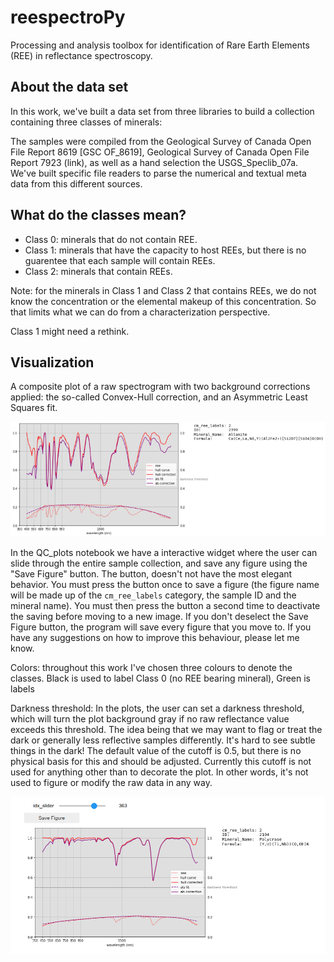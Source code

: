 # reespectroPy
Processing and analysis toolbox for identification of Rare Earth Elements (REE) in reflectance spectroscopy.

## About the data set

In this work, we've built a data set from three libraries to build a collection containing three classes of minerals:



The samples were compiled from the Geological Survey of Canada Open File Report 8619 [GSC OF_8619], Geological Survey of Canada Open File Report 7923 (link), as well as a hand selection the USGS_Speclib_07a. We've built specific file readers to parse the numerical and textual meta data from this different sources.

## What do the classes mean?

- Class 0: minerals that do not contain REE.
- Class 1: minerals that have the capacity to host REEs, but there is no guarentee that each sample will contain REEs.
- Class 2: minerals that contain REEs.

Note: for the minerals in Class 1 and Class 2 that contains REEs, we do not know the concentration or the elemental makeup of this concentration. So that limits what we can do from a characterization perspective. 

Class 1 might need a rethink.

## Visualization

A composite plot of a raw spectrogram with two background corrections applied: the so-called Convex-Hull correction, and an Asymmetric Least Squares fit.

![Example of sample 2399 (Allanite)](/images/2399_allanite.png)

In the QC_plots notebook we have a interactive widget where the user can slide through the entire sample collection, and save any figure using the "Save Figure" button. The button, doesn't not have the most elegant behavior. You must press the button once to save a figure (the figure name will be made up of the `cm_ree_labels` category, the sample ID and the mineral name). You must then press the button a second time to deactivate the saving before moving to a new image. If you don't deselect the Save Figure button, the program will save every figure that you move to. If you have any suggestions on how to improve this behaviour, please let me know.

Colors: throughout this work I've chosen three colours to denote the classes. Black is used to label Class 0 (no REE bearing mineral), Green is labels

Darkness threshold: In the plots, the user can set a darkness threshold, which will turn the plot background gray if no raw reflectance value exceeds this threshold. The idea being that we may want to flag or treat the dark or generally less reflective samples differently. It's hard to see subtle things in the dark! The default value of the cutoff is 0.5, but there is no physical basis for this and should be adjusted. Currently this cutoff is not used for anything other than to decorate the plot. In other words, it's not used to figure or modify the raw data in any way.


![Example of sample 2104 (Polycrase)](/images/2104_polycrase.png)
